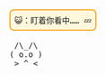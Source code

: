 <style>
@keyframes blink {
  0%, 100% { content: "( o.o )"; }
  50% { content: "( -.- )"; }
}
.cat::after {
  content: "( o.o )";
  animation: blink 2s infinite;
  display: inline-block;
}
.speech {
  background: #fff8dc;
  border: 2px solid #f9a825;
  border-radius: 8px;
  padding: 0.5em;
  font-family: monospace;
  margin-bottom: 0.3em;
  display: inline-block;
}
</style>

<div class="speech">😺：盯着你看中…… 💤</div>
<pre style="font-family: monospace;">
 /\_/\
<span class="cat"></span>
 > ^ <
</pre>
